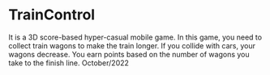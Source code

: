 # TrainControl
 It is a 3D score-based hyper-casual mobile game. In this game, you need to collect train wagons to make the train longer. If you collide with cars, your wagons decrease. You earn points based on the number of wagons you take to the finish line. October/2022
